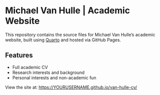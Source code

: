 # Michael Van Hulle | Academic Website

This repository contains the source files for Michael Van Hulle’s academic website, built using [Quarto](https://quarto.org/) and hosted via GitHub Pages.

## Features

- Full academic CV
- Research interests and background
- Personal interests and non-academic fun

View the site at: https://YOURUSERNAME.github.io/van-hulle-cv/
